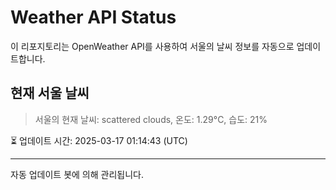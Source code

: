 
# Weather API Status

이 리포지토리는 OpenWeather API를 사용하여 서울의 날씨 정보를 자동으로 업데이트합니다.

## 현재 서울 날씨
> 서울의 현재 날씨: scattered clouds, 온도: 1.29°C, 습도: 21%

⏳ 업데이트 시간: 2025-03-17 01:14:43 (UTC)

---
자동 업데이트 봇에 의해 관리됩니다.
